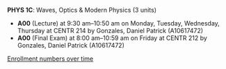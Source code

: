 **PHYS 1C**: Waves, Optics & Modern Physics (3 units)

- **A00** (Lecture) at 9:30 am–10:50 am on Monday, Tuesday, Wednesday, Thursday at CENTR 214 by Gonzales, Daniel Patrick (A10617472)
- **A00** (Final Exam) at 8:00 am–10:59 am on Friday at CENTR 212 by Gonzales, Daniel Patrick (A10617472)

[Enrollment numbers over time](./PHYS1C.tsv)
